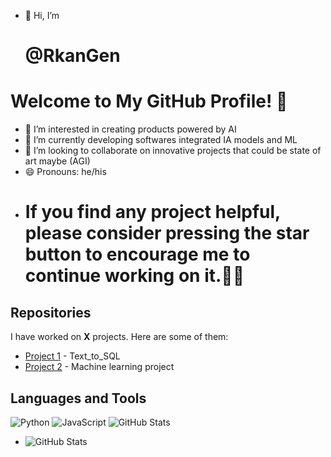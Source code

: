 - 👋 Hi, I’m <h1> @RkanGen </h1>
# Welcome to My GitHub Profile! 👋
- 👀 I’m interested in creating products powered by AI
- 🌱 I’m currently developing softwares integrated  IA models and ML
- 💞️ I’m looking to collaborate on innovative projects that could be state of art  maybe (AGI)
- 😄 Pronouns: he/his
-  <h1>If you find any project helpful, please consider pressing the star button to encourage me to continue working on it.🦾🥰 </h1>


## Repositories
I have worked on **X** projects. Here are some of them:

- [Project 1](https://github.com/RkanGen/Text_to_SQL) - Text_to_SQL
- [Project 2](https://github.com/RkanGen/mlproject) - Machine learning project
 
## Languages and Tools

![Python](https://img.shields.io/badge/Python-3776AB?style=for-the-badge&logo=python&logoColor=white)
![JavaScript](https://img.shields.io/badge/JavaScript-F7DF1E?style=for-the-badge&logo=javascript&logoColor=black)
![GitHub Stats](https://github-readme-stats.vercel.app/api?username=RkanGen&show_icons=true&count_private=true&include_all_commits=true&theme=radical)
- ![GitHub Stats](https://github-readme-stats.vercel.app/api?username=RkanGen&show_icons=true&theme=radical)
